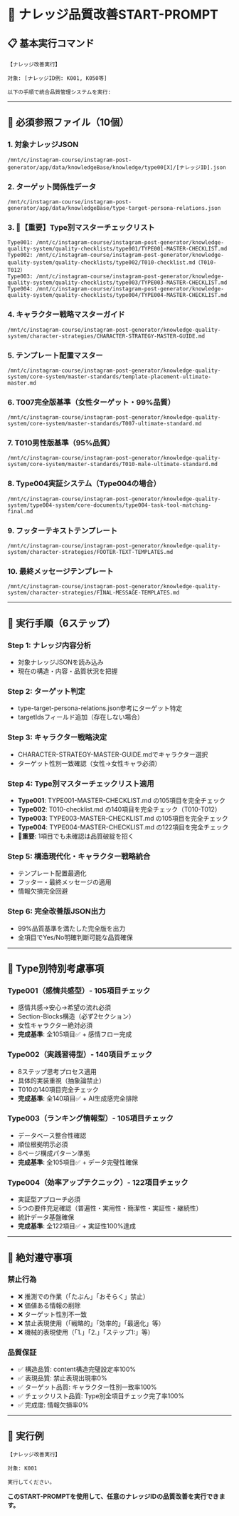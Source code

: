 # 🚀 ナレッジ品質改善START-PROMPT

## 📋 **基本実行コマンド**

```
【ナレッジ改善実行】

対象: [ナレッジID例: K001, K050等]

以下の手順で統合品質管理システムを実行:
```

---

## 📂 **必須参照ファイル（10個）**

### 1. **対象ナレッジJSON**
```
/mnt/c/instagram-course/instagram-post-generator/app/data/knowledgeBase/knowledge/type00[X]/[ナレッジID].json
```

### 2. **ターゲット関係性データ**
```
/mnt/c/instagram-course/instagram-post-generator/app/data/knowledgeBase/type-target-persona-relations.json
```

### 3. **🚨【重要】Type別マスターチェックリスト**
```
Type001: /mnt/c/instagram-course/instagram-post-generator/knowledge-quality-system/quality-checklists/type001/TYPE001-MASTER-CHECKLIST.md
Type002: /mnt/c/instagram-course/instagram-post-generator/knowledge-quality-system/quality-checklists/type002/T010-checklist.md（T010-T012）
Type003: /mnt/c/instagram-course/instagram-post-generator/knowledge-quality-system/quality-checklists/type003/TYPE003-MASTER-CHECKLIST.md
Type004: /mnt/c/instagram-course/instagram-post-generator/knowledge-quality-system/quality-checklists/type004/TYPE004-MASTER-CHECKLIST.md
```

### 4. **キャラクター戦略マスターガイド**
```
/mnt/c/instagram-course/instagram-post-generator/knowledge-quality-system/character-strategies/CHARACTER-STRATEGY-MASTER-GUIDE.md
```

### 5. **テンプレート配置マスター**
```
/mnt/c/instagram-course/instagram-post-generator/knowledge-quality-system/core-system/master-standards/template-placement-ultimate-master.md
```

### 6. **T007完全版基準（女性ターゲット・99%品質）**
```
/mnt/c/instagram-course/instagram-post-generator/knowledge-quality-system/core-system/master-standards/T007-ultimate-standard.md
```

### 7. **T010男性版基準（95%品質）**
```
/mnt/c/instagram-course/instagram-post-generator/knowledge-quality-system/core-system/master-standards/T010-male-ultimate-standard.md
```

### 8. **Type004実証システム（Type004の場合）**
```
/mnt/c/instagram-course/instagram-post-generator/knowledge-quality-system/type004-system/core-documents/type004-task-tool-matching-final.md
```

### 9. **フッターテキストテンプレート**
```
/mnt/c/instagram-course/instagram-post-generator/knowledge-quality-system/character-strategies/FOOTER-TEXT-TEMPLATES.md
```

### 10. **最終メッセージテンプレート**
```
/mnt/c/instagram-course/instagram-post-generator/knowledge-quality-system/character-strategies/FINAL-MESSAGE-TEMPLATES.md
```

---

## 🔄 **実行手順（6ステップ）**

### **Step 1: ナレッジ内容分析**
- 対象ナレッジJSONを読み込み
- 現在の構造・内容・品質状況を把握

### **Step 2: ターゲット判定**
- type-target-persona-relations.json参考にターゲット特定
- targetIdsフィールド追加（存在しない場合）

### **Step 3: キャラクター戦略決定**
- CHARACTER-STRATEGY-MASTER-GUIDE.mdでキャラクター選択
- ターゲット性別一致確認（女性→女性キャラ必須）

### **Step 4: Type別マスターチェックリスト適用**
- **Type001**: TYPE001-MASTER-CHECKLIST.md の105項目を完全チェック
- **Type002**: T010-checklist.md の140項目を完全チェック（T010-T012）
- **Type003**: TYPE003-MASTER-CHECKLIST.md の105項目を完全チェック  
- **Type004**: TYPE004-MASTER-CHECKLIST.md の122項目を完全チェック
- **🚨重要**: 1項目でも未確認は品質破綻を招く

### **Step 5: 構造現代化・キャラクター戦略統合**
- テンプレート配置最適化
- フッター・最終メッセージの適用
- 情報欠損完全回避

### **Step 6: 完全改善版JSON出力**
- 99%品質基準を満たした完全版を出力
- 全項目でYes/No明確判断可能な品質確保

---

## 🎯 **Type別特別考慮事項**

### **Type001（感情共感型）- 105項目チェック**
- 感情共感→安心→希望の流れ必須
- Section-Blocks構造（必ず2セクション）  
- 女性キャラクター絶対必須
- **完成基準**: 全105項目✅ + 感情フロー完成

### **Type002（実践習得型）- 140項目チェック**
- 8ステップ思考プロセス適用
- 具体的実装重視（抽象論禁止）
- T010の140項目完全チェック
- **完成基準**: 全140項目✅ + AI生成感完全排除

### **Type003（ランキング情報型）- 105項目チェック**
- データベース整合性確認
- 順位根拠明示必須
- 8ページ構成パターン準拠
- **完成基準**: 全105項目✅ + データ完璧性確保

### **Type004（効率アップテクニック）- 122項目チェック**
- 実証型アプローチ必須
- 5つの要件充足確認（普遍性・実用性・簡潔性・実証性・継続性）
- 統計データ基盤確保
- **完成基準**: 全122項目✅ + 実証性100%達成

---

## 🚨 **絶対遵守事項**

### **禁止行為**
- ❌ 推測での作業（「たぶん」「おそらく」禁止）
- ❌ 価値ある情報の削除
- ❌ ターゲット性別不一致
- ❌ 禁止表現使用（「戦略的」「効率的」「最適化」等）
- ❌ 機械的表現使用（「1.」「2.」「ステップ1:」等）

### **品質保証**
- ✅ 構造品質: content構造完璧設定率100%
- ✅ 表現品質: 禁止表現出現率0%
- ✅ ターゲット品質: キャラクター性別一致率100%
- ✅ チェックリスト品質: Type別全項目チェック完了率100%
- ✅ 完成度: 情報欠損率0%

---

## 📝 **実行例**

```
【ナレッジ改善実行】

対象: K001

実行してください。
```

**このSTART-PROMPTを使用して、任意のナレッジIDの品質改善を実行できます。**